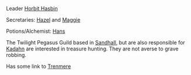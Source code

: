 Leader [Horbit Hasbin](Horbit%20Hasbin.md)

Secretaries:
[Hazel](Hazel.md) and [Maggie](Maggie.md)

Potions/Alchemist:
[Hans](Hans.md)

The Twilight Pegasus Guild based in [Sandhall](Sandhall), but are also responsible for [Kadahn](Kadahn.md) are interested in treasure hunting. They are not averse to grave robbing.

Has some link to [Trenmere](Trenmere)